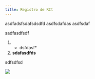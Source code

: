 ```yaml
---
title: Registro de RIt
---
```


asdfadsfsdafsdsdfd asdfsdafdas asdfsdaf 

sadfasdfsdf

1. * dsfdasf*
2. **sdafasdfds**

sdfsdfsd

![](</admin/Screenshot from 2025-04-22 15-49-44.png>)
